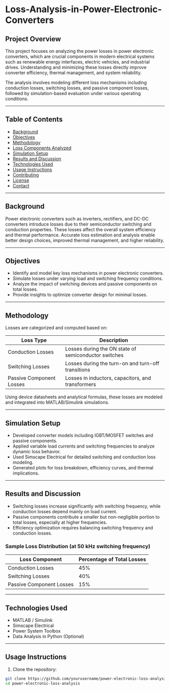 # Loss-Analysis-in-Power-Electronic-Converters



## Project Overview

This project focuses on analyzing the power losses in power electronic converters, which are crucial components in modern electrical systems such as renewable energy interfaces, electric vehicles, and industrial drives. Understanding and minimizing these losses directly improve converter efficiency, thermal management, and system reliability.

The analysis involves modeling different loss mechanisms including conduction losses, switching losses, and passive component losses, followed by simulation-based evaluation under various operating conditions.

---

## Table of Contents

- [Background](#background)  
- [Objectives](#objectives)  
- [Methodology](#methodology)  
- [Loss Components Analyzed](#loss-components-analyzed)  
- [Simulation Setup](#simulation-setup)  
- [Results and Discussion](#results-and-discussion)  
- [Technologies Used](#technologies-used)  
- [Usage Instructions](#usage-instructions)  
- [Contributing](#contributing)  
- [License](#license)  
- [Contact](#contact)  

---

## Background

Power electronic converters such as inverters, rectifiers, and DC-DC converters introduce losses due to their semiconductor switching and conduction properties. These losses affect the overall system efficiency and thermal performance. Accurate loss estimation and analysis enable better design choices, improved thermal management, and higher reliability.

---

## Objectives

- Identify and model key loss mechanisms in power electronic converters.  
- Simulate losses under varying load and switching frequency conditions.  
- Analyze the impact of switching devices and passive components on total losses.  
- Provide insights to optimize converter design for minimal losses.

---

## Methodology

Losses are categorized and computed based on:

| Loss Type              | Description                                              |
|-----------------------|----------------------------------------------------------|
| Conduction Losses     | Losses during the ON state of semiconductor switches      |
| Switching Losses      | Losses during the turn-on and turn-off transitions        |
| Passive Component Losses | Losses in inductors, capacitors, and transformers        |

Using device datasheets and analytical formulas, these losses are modeled and integrated into MATLAB/Simulink simulations.

---

## Simulation Setup

- Developed converter models including IGBT/MOSFET switches and passive components.  
- Applied variable load currents and switching frequencies to analyze dynamic loss behavior.  
- Used Simscape Electrical for detailed switching and conduction loss modeling.  
- Generated plots for loss breakdown, efficiency curves, and thermal implications.

---

## Results and Discussion

- Switching losses increase significantly with switching frequency, while conduction losses depend mainly on load current.  
- Passive components contribute a smaller but non-negligible portion to total losses, especially at higher frequencies.  
- Efficiency optimization requires balancing switching frequency and conduction losses.  

### Sample Loss Distribution (at 50 kHz switching frequency)

| Loss Component          | Percentage of Total Losses |
|------------------------|----------------------------|
| Conduction Losses      | 45%                        |
| Switching Losses       | 40%                        |
| Passive Component Losses | 15%                      |

---

## Technologies Used

- MATLAB / Simulink  
- Simscape Electrical  
- Power System Toolbox  
- Data Analysis in Python (Optional)  

---

## Usage Instructions

1. Clone the repository:

```bash
git clone https://github.com/yourusername/power-electronic-loss-analysis.git
cd power-electronic-loss-analysis
